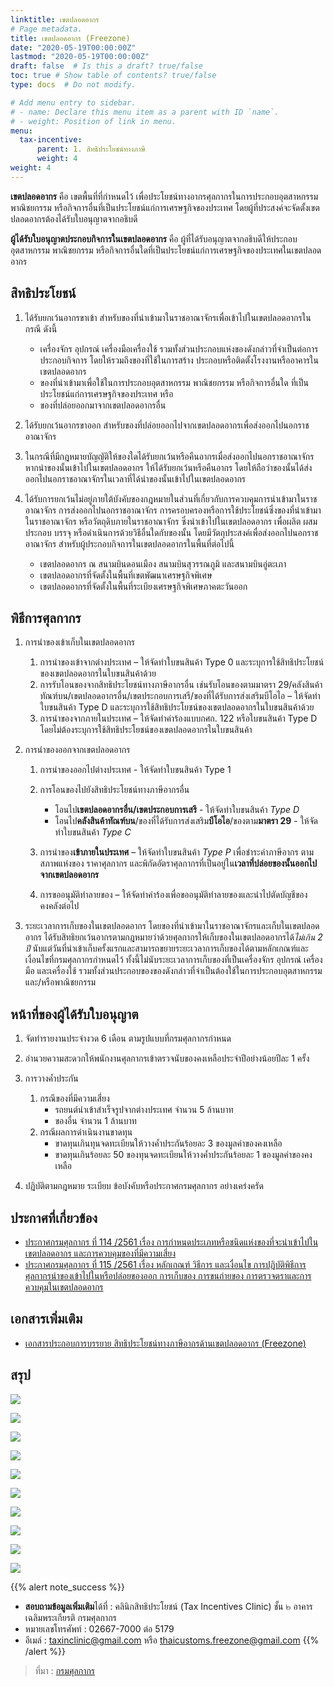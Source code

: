 ```yaml
---
linktitle: เขตปลอดอากร
# Page metadata.
title: เขตปลอดอากร (Freezone)
date: "2020-05-19T00:00:00Z"
lastmod: "2020-05-19T00:00:00Z"
draft: false  # Is this a draft? true/false
toc: true # Show table of contents? true/false
type: docs  # Do not modify.

# Add menu entry to sidebar.
# - name: Declare this menu item as a parent with ID `name`.
# - weight: Position of link in menu.
menu:
  tax-incentive:
      parent: 1. สิทธิประโยชน์ทางภาษี
      weight: 4
weight: 4
---
```




**เขตปลอดอากร** คือ เขตพื้นที่ที่กำหนดไว้ เพื่อประโยชน์ทางอากรศุลกากรในการประกอบอุตสาหกรรม พาณิชยกรรม หรือกิจการอื่นที่เป็นประโยชน์แก่การเศรษฐกิจของประเทศ โดยผู้ที่ประสงค์จะจัดตั้งเขตปลอดอากรต้องได้รับใบอนุญาตจากอธิบดี

  
**ผู้ได้รับใบอนุญาตประกอบกิจการในเขตปลอดอากร**  คือ ผู้ที่ได้รับอนุญาตจากอธิบดีให้ประกอบอุตสาหกรรม พาณิชยกรรม หรือกิจการอื่นใดที่เป็นประโยชน์แก่การเศรษฐกิจของประเทศในเขตปลอดอากร

  
## สิทธิประโยชน์

1.  ได้รับยกเว้นอากรขาเข้า สำหรับของที่นำเข้ามาในราชอาณาจักรเพื่อเข้าไปในเขตปลอดอากรในกรณี ดังนี้

	-   เครื่องจักร อุปกรณ์ เครื่องมือเครื่องใช้ รวมทั้งส่วนประกอบแห่งของดังกล่าวที่จำเป็นต่อการประกอบกิจการ โดยให้รวมถึงของที่ใช้ในการสร้าง ประกอบหรือติดตั้งโรงงานหรืออาคารในเขตปลอดอากร
	-   ของที่นำเข้ามาเพื่อใช้ในการประกอบอุตสาหกรรม พาณิชยกรรม หรือกิจการอื่นใด ที่เป็นประโยชน์แก่การเศรษฐกิจของประเทศ หรือ
	-   ของที่ปล่อยออกมาจากเขตปลอดอากรอื่น

3.  ได้รับยกเว้นอากรขาออก สำหรับของที่ปล่อยออกไปจากเขตปลอดอากรเพื่อส่งออกไปนอกราชอาณาจักร
4.  ในกรณีที่มีกฎหมายบัญญัติให้ของใดได้รับยกเว้นหรือคืนอากรเมื่อส่งออกไปนอกราชอาณาจักร หากนำของนั้นเข้าไปในเขตปลอดอากร ให้ได้รับยกเว้นหรือคืนอากร โดยให้ถือว่าของนั้นได้ส่งออกไปนอกราชอาณาจักรในเวลาที่ได้นำของนั้นเข้าไปในเขตปลอดอากร
5.  ได้รับการยกเว้นไม่อยู่ภายใต้บังคับของกฎหมายในส่วนที่เกี่ยวกับการควบคุมการนำเข้ามาในราชอาณาจักร การส่งออกไปนอกราชอาณาจักร การครอบครองหรือการใช้ประโยชน์ซึ่งของที่นำเข้ามาในราชอาณาจักร หรือวัตถุดิบภายในราชอาณาจักร ซึ่งนำเข้าไปในเขตปลอดอากร เพื่อผลิต ผสม ประกอบ บรรจุ หรือดำเนินการด้วยวิธีอื่นใดกับของนั้น โดยมีวัตถุประสงค์เพื่อส่งออกไปนอกราชอาณาจักร สำหรับผู้ประกอบกิจการในเขตปลอดอากรในพื้นที่ต่อไปนี้

	-   เขตปลอดอากร ณ สนามบินดอนเมือง สนามบินสุวรรณภูมิ และสนามบินอู่ตะเภา
	-   เขตปลอดอากรที่จัดตั้งในพื้นที่เขตพัฒนาเศรษฐกิจพิเศษ
	-   เขตปลอดอากรที่จัดตั้งในพื้นที่ระเบียงเศรษฐกิจพิเศษภาคตะวันออก


## พิธีการศุลกากร

1.  การนำของเข้าเก็บในเขตปลอดอากร

    1.  การนำของเข้าจากต่างประเทศ – ให้จัดทำใบขนสินค้า Type 0 และระบุการใช้สิทธิประโยชน์ของเขตปลอดอากรในใบขนสินค้าด้วย
    2.  การรับโอนของจากสิทธิประโยชน์ทางภาษีอากรอื่น เช่นรับโอนของตามมาตรา 29/คลังสินค้าทัณฑ์บน/เขตปลอดอากรอื่น/เขตประกอบการเสรี/ของที่ได้รับการส่งเสริมบีโอไอ   – ให้จัดทำใบขนสินค้า Type D และระบุการใช้สิทธิประโยชน์ของเขตปลอดอากรในใบขนสินค้าด้วย
    3.  การนำของจากภายในประเทศ – ให้จัดทำคำร้องแบบกศก. 122 หรือใบขนสินค้า Type D โดยไม่ต้องระบุการใช้สิทธิประโยชน์ของเขตปลอดอากรในใบขนสินค้า

2.  การนำของออกจากเขตปลอดอากร
    1.  การนำของออกไปต่างประเทศ - ให้จัดทำใบขนสินค้า Type 1
    2.  การโอนของไปยังสิทธิประโยชน์ทางภาษีอากรอื่น

        -   โอนไป**เขตปลอดอากรอื่น/เขตประกอบการเสรี** - ให้จัดทำใบขนสินค้า *Type D*
        -   โอนไป**คลังสินค้าทัณฑ์บน**/ของที่ได้รับการส่งเสริม**บีโอไอ**/ของตาม**มาตรา 29** - ให้จัดทำใบขนสินค้า *Type C*

    3.  การนำของ**เข้าภายในประเทศ** – ให้จัดทำใบขนสินค้า *Type P* เพื่อชำระค่าภาษีอากร ตามสภาพแห่งของ ราคาศุลกากร และพิกัดอัตราศุลกากรที่เป็นอยู่ใน**เวลาที่ปล่อยของนั้นออกไปจากเขตปลอดอากร**
    4.  การขออนุมัติทำลายของ – ให้จัดทำคำร้องเพื่อขออนุมัติทำลายของและนำไปตัดบัญชีของคงคลังต่อไป

3.  ระยะเวลาการเก็บของในเขตปลอดอากร โดยของที่นำเข้ามาในราชอาณาจักรและเก็บในเขตปลอดอากร ได้รับสิทธิยกเว้นอากรตามกฎหมายว่าด้วยศุลกากรให้เก็บของในเขตปลอดอากรได้*ไม่เกิน 2 ปี* นับแต่วันที่นำเข้าเก็บครั้งแรกและสามารถขยายระยะเวลาการเก็บของได้ตามหลักเกณฑ์และเงื่อนไขที่กรมศุลกากรกำหนดไว้ ทั้งนี้ไม่นับระยะเวลาการเก็บของที่เป็นเครื่องจักร อุปกรณ์ เครื่องมือ และเครื่องใช้ รวมทั้งส่วนประกอบของของดังกล่าวที่จำเป็นต้องใช้ในการประกอบอุตสาหกรรมและ/หรือพาณิชยกรรม

## หน้าที่ของผู้ได้รับใบอนุญาต

1.  จัดทำรายงานประจำงวด 6 เดือน ตามรูปแบบที่กรมศุลกากรกำหนด
2.  อำนวยความสะดวกให้พนักงานศุลกากรเข้าตรวจนับของคงเหลือประจำปีอย่างน้อยปีละ 1 ครั้ง
3.  การวางค้ำประกัน
	1.  กรณีของที่มีความเสี่ยง
		-   รถยนต์นำเข้าสำเร็จรูปจากต่างประเทศ จำนวน 5 ล้านบาท
		-   ของอื่น จำนวน 1 ล้านบาท
	2.  กรณีผลการดำเนินงานขาดทุน
		-   ขาดทุนเกินทุนจดทะเบียนให้วางค้ำประกันร้อยละ 3 ของมูลค่าของคงเหลือ
		-   ขาดทุนเกินร้อยละ 50 ของทุนจดทะเบียนให้วางค้ำประกันร้อยละ 1 ของมูลค่าของคงเหลือ

4.  ปฏิบัติตามกฎหมาย ระเบียบ ข้อบังคับหรือประกาศกรมศุลกากร อย่างเคร่งครัด

## ประกาศที่เกี่ยวข้อง

- [ประกาศกรมศุลกากร ที่ 114 /2561 เรื่อง การกำหนดประเภทหรือชนิดแห่งของที่จะนำเข้าไปในเขตปลอดอากร และการควบคุมของที่มีความเสี่ยง](http://www.customs.go.th/cont_strc_download.php?lang=th&top_menu=menu_homepage&current_id=14223132414d505f4a464b4d464b48)
- [ประกาศกรมศุลกากร ที่ 115 /2561 เรื่อง หลักเกณฑ์ วิธีการ และเงื่อนไข การปฏิบัติพิธีการศุลกากรนำของเข้าไปในหรือปล่อยของออก การเก็บของ การขนถ่ายของ การตรวจตราและการควบคุมในเขตปลอดอากร](../../../post/announcement/customs/2561-115/)

## เอกสารเพิ่มเติม

- [เอกสารประกอบการบรรยาย สิทธิประโยชน์ทางภาษีอากรด้านเขตปลอดอากร (Freezone)](http://www.customs.go.th/data_files/ca67aabbda3127c8919c96a56836d48d.pdf)

## สรุป

![](https://github.com/ecs-support/knowledge-center/raw/master/img/e-tax-incentive/e-tax-guide/e-tax-guidejpg_Page27.jpg)

![](https://github.com/ecs-support/knowledge-center/raw/master/img/e-tax-incentive/e-tax-guide/e-tax-guidejpg_Page28.jpg)

![](https://github.com/ecs-support/knowledge-center/raw/master/img/e-tax-incentive/e-tax-guide/e-tax-guidejpg_Page29.jpg)

![](https://github.com/ecs-support/knowledge-center/raw/master/img/e-tax-incentive/e-tax-guide/e-tax-guidejpg_Page30.jpg)

![](https://github.com/ecs-support/knowledge-center/raw/master/img/e-tax-incentive/e-tax-guide/e-tax-guidejpg_Page31.jpg)

![](https://github.com/ecs-support/knowledge-center/raw/master/img/e-tax-incentive/e-tax-guide/e-tax-guidejpg_Page32.jpg)

![](https://github.com/ecs-support/knowledge-center/raw/master/img/e-tax-incentive/e-tax-guide/e-tax-guidejpg_Page33.jpg)

![](https://github.com/ecs-support/knowledge-center/raw/master/img/e-tax-incentive/e-tax-guide/e-tax-guidejpg_Page34.jpg)

![](https://github.com/ecs-support/knowledge-center/raw/master/img/e-tax-incentive/e-tax-guide/e-tax-guidejpg_Page35.jpg)

![](https://github.com/ecs-support/knowledge-center/raw/master/img/e-tax-incentive/e-tax-guide/e-tax-guidejpg_Page36.jpg)


{{% alert note_success %}}
* **สอบถามข้อมูลเพิ่มเติม**ได้ที่ : คลินิกสิทธิประโยชน์ (Tax Incentives Clinic)
ชั้น ๒ อาคารเฉลิมพระเกียรติ กรมศุลกากร
* หมายเลขโทรศัพท์ : 02667-7000 ต่อ 5179
* อีเมล์ : taxinclinic@gmail.com หรือ thaicustoms.freezone@gmail.com
{{% /alert %}}

> ที่มา : [กรมศุลกากร](http://www.customs.go.th/list_multi_tab.php?link=cont_xsimple.php&ini_menu=menu_tax_incentive&left_menu=menu_tax_incentive_160928_04&ini_tab=menu_tax_incentive_160928_04&ini_content=tax_incentive_160929_03&tab=menu_tax_incentive_160928_04_170202_01&lang=th&top_menu=menu_homepage&left_menu=menu_tax_incentive_160928_04)